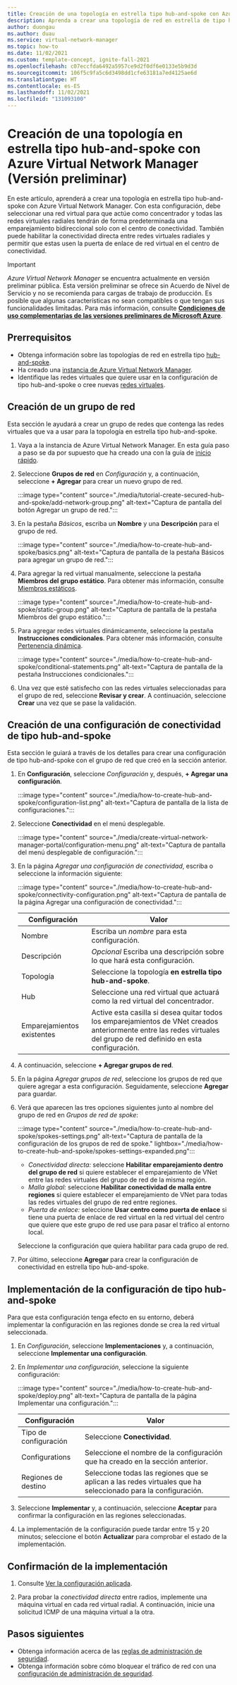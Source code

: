 ```yaml
---
title: Creación de una topología en estrella tipo hub-and-spoke con Azure Virtual Network Manager (Versión preliminar)
description: Aprenda a crear una topología de red en estrella de tipo hub-and-spoke con Azure Virtual Network Manager.
author: duongau
ms.author: duau
ms.service: virtual-network-manager
ms.topic: how-to
ms.date: 11/02/2021
ms.custom: template-concept, ignite-fall-2021
ms.openlocfilehash: c07eccfda6492a5957ce9d2f0df6e0133e5b9d3d
ms.sourcegitcommit: 106f5c9fa5c6d3498dd1cfe63181a7ed4125ae6d
ms.translationtype: HT
ms.contentlocale: es-ES
ms.lasthandoff: 11/02/2021
ms.locfileid: "131093100"
---
```

# <a name="create-a-hub-and-spoke-topology-with-azure-virtual-network-manager-preview"></a>Creación de una topología en estrella tipo hub-and-spoke con Azure Virtual Network Manager (Versión preliminar)

En este artículo, aprenderá a crear una topología en estrella tipo hub-and-spoke con Azure Virtual Network Manager. Con esta configuración, debe seleccionar una red virtual para que actúe como concentrador y todas las redes virtuales radiales tendrán de forma predeterminada una emparejamiento bidireccional solo con el centro de conectividad. También puede habilitar la conectividad directa entre redes virtuales radiales y permitir que estas usen la puerta de enlace de red virtual en el centro de conectividad.

> [!IMPORTANT]
> *Azure Virtual Network Manager* se encuentra actualmente en versión preliminar pública.
> Esta versión preliminar se ofrece sin Acuerdo de Nivel de Servicio y no se recomienda para cargas de trabajo de producción. Es posible que algunas características no sean compatibles o que tengan sus funcionalidades limitadas.
> Para más información, consulte [**Condiciones de uso complementarias de las versiones preliminares de Microsoft Azure**](https://azure.microsoft.com/support/legal/preview-supplemental-terms/).

## <a name="prerequisites"></a>Prerrequisitos

* Obtenga información sobre las topologías de red en estrella tipo [hub-and-spoke](concept-connectivity-configuration.md#hub-and-spoke-topology).
* Ha creado una [instancia de Azure Virtual Network Manager](create-virtual-network-manager-portal.md#create-virtual-network-manager).
* Identifique las redes virtuales que quiere usar en la configuración de tipo hub-and-spoke o cree nuevas [redes virtuales](../virtual-network/quick-create-portal.md). 

## <a name="create-a-network-group"></a><a name="group"></a> Creación de un grupo de red

Esta sección le ayudará a crear un grupo de redes que contenga las redes virtuales que va a usar para la topología en estrella tipo hub-and-spoke.

1. Vaya a la instancia de Azure Virtual Network Manager. En esta guía paso a paso se da por supuesto que ha creado una con la guía de [inicio rápido](create-virtual-network-manager-portal.md).

1. Seleccione **Grupos de red** en *Configuración* y, a continuación, seleccione **+ Agregar** para crear un nuevo grupo de red.

    :::image type="content" source="./media/tutorial-create-secured-hub-and-spoke/add-network-group.png" alt-text="Captura de pantalla del botón Agregar un grupo de red.":::

1. En la pestaña *Básicos*, escriba un **Nombre** y una **Descripción** para el grupo de red.

    :::image type="content" source="./media/how-to-create-hub-and-spoke/basics.png" alt-text="Captura de pantalla de la pestaña Básicos para agregar un grupo de red.":::

1. Para agregar la red virtual manualmente, seleccione la pestaña **Miembros del grupo estático**. Para obtener más información, consulte [Miembros estáticos](concept-network-groups.md#static-membership).

    :::image type="content" source="./media/how-to-create-hub-and-spoke/static-group.png" alt-text="Captura de pantalla de la pestaña Miembros del grupo estático.":::

1. Para agregar redes virtuales dinámicamente, seleccione la pestaña **Instrucciones condicionales**. Para obtener más información, consulte [Pertenencia dinámica](concept-network-groups.md#dynamic-membership).

    :::image type="content" source="./media/how-to-create-hub-and-spoke/conditional-statements.png" alt-text="Captura de pantalla de la pestaña Instrucciones condicionales.":::

1. Una vez que esté satisfecho con las redes virtuales seleccionadas para el grupo de red, seleccione **Revisar y crear**. A continuación, seleccione **Crear** una vez que se pase la validación.
 
## <a name="create-a-hub-and-spoke-connectivity-configuration"></a>Creación de una configuración de conectividad de tipo hub-and-spoke

Esta sección le guiará a través de los detalles para crear una configuración de tipo hub-and-spoke con el grupo de red que creó en la sección anterior.

1. En **Configuración**, seleccione *Configuración* y, después, **+ Agregar una configuración**.

    :::image type="content" source="./media/how-to-create-hub-and-spoke/configuration-list.png" alt-text="Captura de pantalla de la lista de configuraciones.":::

1. Seleccione **Conectividad** en el menú desplegable.

    :::image type="content" source="./media/create-virtual-network-manager-portal/configuration-menu.png" alt-text="Captura de pantalla del menú desplegable de configuración.":::

1. En la página *Agregar una configuración de conectividad*, escriba o seleccione la información siguiente:

    :::image type="content" source="./media/how-to-create-hub-and-spoke/connectivity-configuration.png" alt-text="Captura de pantalla de la página Agregar una configuración de conectividad.":::

    | Configuración | Valor |
    | ------- | ----- |
    | Nombre | Escriba un *nombre* para esta configuración. |
    | Descripción | *Opcional* Escriba una descripción sobre lo que hará esta configuración. |
    | Topología | Seleccione la topología **en estrella tipo hub-and-spoke**. |
    | Hub | Seleccione una red virtual que actuará como la red virtual del concentrador. |
    | Emparejamientos existentes | Active esta casilla si desea quitar todos los emparejamientos de VNet creados anteriormente entre las redes virtuales del grupo de red definido en esta configuración. |

1. A continuación, seleccione **+ Agregar grupos de red**. 

1. En la página *Agregar grupos de red*, seleccione los grupos de red que quiere agregar a esta configuración. Seguidamente, seleccione **Agregar** para guardar.

1. Verá que aparecen las tres opciones siguientes junto al nombre del grupo de red en *Grupos de red de spoke*:
    
    :::image type="content" source="./media/how-to-create-hub-and-spoke/spokes-settings.png" alt-text="Captura de pantalla de la configuración de los grupos de red de spoke." lightbox="./media/how-to-create-hub-and-spoke/spokes-settings-expanded.png":::

    * *Conectividad directa:* seleccione **Habilitar emparejamiento dentro del grupo de red** si quiere establecer el emparejamiento de VNet entre las redes virtuales del grupo de red de la misma región.
    * *Malla global:* seleccione **Habilitar conectividad de malla entre regiones** si quiere establecer el emparejamiento de VNet para todas las redes virtuales del grupo de red entre regiones.
    * *Puerta de enlace:* seleccione **Usar centro como puerta de enlace** si tiene una puerta de enlace de red virtual en la red virtual del centro que quiere que este grupo de red use para pasar el tráfico al entorno local.

    Seleccione la configuración que quiera habilitar para cada grupo de red.

1. Por último, seleccione **Agregar** para crear la configuración de conectividad en estrella tipo hub-and-spoke.

## <a name="deploy-the-hub-and-spoke-configuration"></a>Implementación de la configuración de tipo hub-and-spoke

Para que esta configuración tenga efecto en su entorno, deberá implementar la configuración en las regiones donde se crea la red virtual seleccionada.

1. En *Configuración*, seleccione **Implementaciones** y, a continuación, seleccione **Implementar una configuración**.

1. En *Implementar una configuración*, seleccione la siguiente configuración:

    :::image type="content" source="./media/how-to-create-hub-and-spoke/deploy.png" alt-text="Captura de pantalla de la página Implementar una configuración.":::

    | Configuración | Valor |
    | ------- | ----- |
    | Tipo de configuración | Seleccione **Conectividad**. |
    | Configurations | Seleccione el nombre de la configuración que ha creado en la sección anterior. |
    | Regiones de destino | Seleccione todas las regiones que se aplican a las redes virtuales que ha seleccionado para la configuración. |

1. Seleccione **Implementar** y, a continuación, seleccione **Aceptar** para confirmar la configuración en las regiones seleccionadas.

1. La implementación de la configuración puede tardar entre 15 y 20 minutos; seleccione el botón **Actualizar** para comprobar el estado de la implementación.

## <a name="confirm-deployment"></a>Confirmación de la implementación

1. Consulte [Ver la configuración aplicada](how-to-view-applied-configurations.md).

1. Para probar la *conectividad directa* entre radios, implemente una máquina virtual en cada red virtual radial. A continuación, inicie una solicitud ICMP de una máquina virtual a la otra.

## <a name="next-steps"></a>Pasos siguientes

- Obtenga información acerca de las [reglas de administración de seguridad](concept-security-admins.md).
- Obtenga información sobre cómo bloquear el tráfico de red con una [configuración de administración de seguridad](how-to-block-network-traffic-portal.md).
